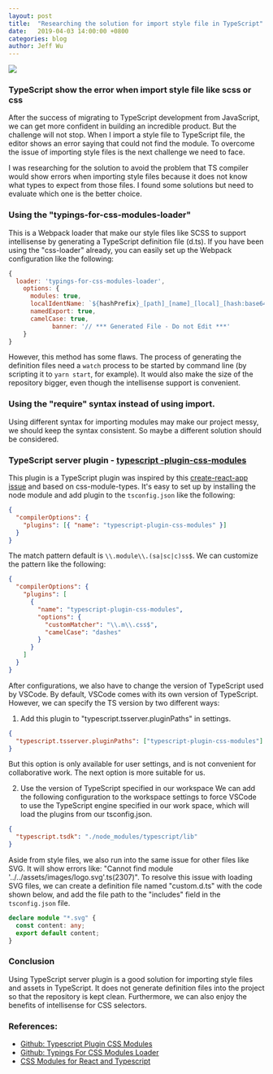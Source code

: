 ```yaml
---
layout: post
title:  "Researching the solution for import style file in TypeScript"
date:   2019-04-03 14:00:00 +0800
categories: blog
author: Jeff Wu
---
```


![](/integration-blog/assets/2019-04-03-blog-import-the-style-to-the-typescript-file/babel-ts-scss.jpg)

### TypeScript show the error when import style file like scss or css

After the success of migrating to TypeScript development from JavaScript,  we can get more confident in building an incredible product. But the challenge will not stop. When I import a style file to TypeScript file, the editor shows an error saying that could not find the module. To overcome the issue of importing style files is the next challenge we need to face.

I was researching for the solution to avoid the problem that TS compiler would show errors when importing style files because it does not know what types to expect from those files. I found some solutions but need to evaluate which one is the better choice.



### Using the "typings-for-css-modules-loader"
This is a Webpack loader that make our style files like SCSS to support intellisense by generating a TypeScript definition file (d.ts). If you have been using the "css-loader" already, you can easily set up the Webpack configuration like the following:

```javascript
{
  loader: 'typings-for-css-modules-loader',
    options: {
      modules: true,
      localIdentName: `${hashPrefix}_[path]_[name]_[local]_[hash:base64:5]`,
      namedExport: true,
      camelCase: true,
			banner: '// *** Generated File - Do not Edit ***'
    }
}
```
However, this method has some flaws. The process of generating the definition files need a `watch` process to be started by command line (by scripting it to `yarn start`, for example). It would also make the size of the repository bigger, even though the intellisense support is convenient.



### Using the "require" syntax instead of using import.

Using different syntax for importing modules may make our project messy, we should keep the syntax consistent. So maybe a different solution should be considered.



### TypeScript server plugin - [typescript -plugin-css-modules](https://github.com/mrmckeb/typescript-plugin-css-modules)
This plugin is a TypeScript plugin was inspired by this [create-react-app issue](https://github.com/facebook/create-react-app/issues/5677) and based on css-module-types. It's easy to set up by installing the node module and add plugin to the `tsconfig.json` like the following:

```json
{
  "compilerOptions": {
    "plugins": [{ "name": "typescript-plugin-css-modules" }]
  }
}
```

The match pattern default is `\\.module\\.(sa|sc|c)ss$`. We can customize the pattern like the following:

```json
{
  "compilerOptions": {
    "plugins": [
      {
        "name": "typescript-plugin-css-modules",
        "options": {
          "customMatcher": "\\.m\\.css$",
          "camelCase": "dashes"
        }
      }
    ]
  }
}
```
After configurations, we also have to change the version of TypeScript used by VSCode. By default, VSCode comes with its own version of TypeScript. However, we can specify the TS version by two different ways:

1. Add this plugin to "typescript.tsserver.pluginPaths" in settings.
```json
{
  "typescript.tsserver.pluginPaths": ["typescript-plugin-css-modules"]
}
```
But this option is only available for user settings, and is not convenient for collaborative work. The next option is more suitable for us.

2. Use the version of TypeScript specified in our workspace
    We can add the following configuration to the workspace settings to force VSCode to use the TypeScript engine specified in our work space, which will load the plugins from our tsconfig.json.

```json
{
  "typescript.tsdk": "./node_modules/typescript/lib"
}
```

Aside from style files, we also run into the same issue for other files like SVG. It will show errors like: "Cannot find module '../../assets/images/logo.svg'.ts(2307)". To resolve this issue with loading SVG files, we can create a definition file named "custom.d.ts" with the code shown below, and add the file path to the "includes" field in the `tsconfig.json` file.
```typescript
declare module "*.svg" {
  const content: any;
  export default content;
}
```



### Conclusion

Using TypeScript server plugin is a good solution for importing style files and assets in TypeScript. It does not generate definition files into the project so that the repository is kept clean. Furthermore, we can also enjoy the benefits of intellisense for CSS selectors.



### References:

- [Github: Typescript Plugin CSS Modules](https://github.com/mrmckeb/typescript-plugin-css-modules)
- [Github: Typings For CSS Modules Loader](https://github.com/Jimdo/typings-for-css-modules-loader)
- [CSS Modules for React and Typescript](https://medium.com/@tommybernaciak/css-modules-for-react-and-typescript-2dd8f0fd7cdd)

